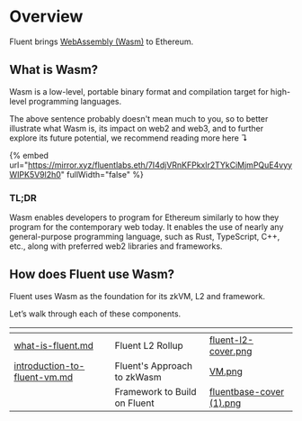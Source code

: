 # Overview

Fluent brings [WebAssembly (Wasm)](https://webassembly.org/) to Ethereum.

## What is Wasm?

Wasm is a low-level, portable binary format and compilation target for high-level programming languages.

The above sentence probably doesn't mean much to you, so to better illustrate what Wasm is, its impact on web2 and web3, and to further explore its future potential, we recommend reading more here ↴

{% embed url="https://mirror.xyz/fluentlabs.eth/7I4djVRnKFPkxlr2TYkCiMjmPQuE4vyyWIPK5V9l2h0" fullWidth="false" %}

### TL;DR

Wasm enables developers to program for Ethereum similarly to how they program for the contemporary web today. It enables the use of nearly any general-purpose programming language, such as Rust, TypeScript, C++, etc., along with preferred web2 libraries and frameworks.

## How does Fluent use Wasm?

Fluent uses Wasm as the foundation for its zkVM, L2 and framework.

Let’s walk through each of these components.

<table data-view="cards"><thead><tr><th data-type="content-ref"></th><th></th><th data-hidden data-card-cover data-type="files"></th></tr></thead><tbody><tr><td><a href="introduction/what-is-fluent.md">what-is-fluent.md</a></td><td>Fluent L2 Rollup</td><td><a href=".gitbook/assets/fluent-l2-cover.png">fluent-l2-cover.png</a></td></tr><tr><td><a href="introduction/introduction-to-fluent-vm.md">introduction-to-fluent-vm.md</a></td><td>Fluent's Approach to zkWasm</td><td><a href=".gitbook/assets/VM.png">VM.png</a></td></tr><tr><td></td><td>Framework to Build on Fluent</td><td><a href=".gitbook/assets/fluentbase-cover (1).png">fluentbase-cover (1).png</a></td></tr></tbody></table>

### &#x20;<a href="#introduction" id="introduction"></a>
